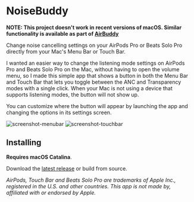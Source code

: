 # NoiseBuddy

**NOTE: This project doesn't work in recent versions of macOS. Similar functionality is available as part of [AirBuddy](https://airbuddy.app)**

Change noise cancelling settings on your AirPods Pro or Beats Solo Pro directly from your Mac's Menu Bar or Touch Bar.

I wanted an easier way to change the listening mode settings on AirPods Pro and Beats Solo Pro on the Mac, without having to open the volume menu, so I made this simple app that shows a button in both the Menu Bar and Touch Bar that lets you toggle between the ANC and Transparency modes with a single click. When your Mac is not using a device that supports listening modes, the button will not show up.

You can customize where the button will appear by launching the app and changing the options in its settings screen.

![screenshot-menubar](./screenshots/screenshot-menubar.png)
![screenshot-touchbar](./screenshots/screenshot-touchbar.png)

## Installing

**Requires macOS Catalina**.

Download the [latest release](https://github.com/insidegui/NoiseBuddy/releases) or build from source.

_AirPods, Touch Bar and Beats Solo Pro are trademarks of Apple Inc., registered in the U.S. and other countries. This app is not made by, affiliated with or endorsed by Apple._

